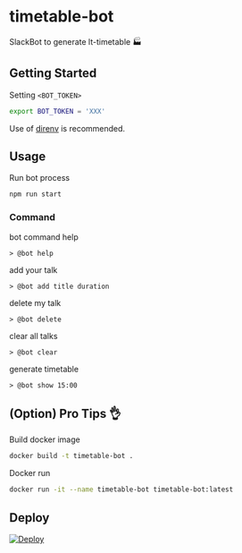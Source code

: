 # timetable-bot

SlackBot to generate lt-timetable 🏭

## Getting Started

Setting `<BOT_TOKEN>`

```sh
export BOT_TOKEN = 'XXX'
```

Use of [direnv](https://github.com/direnv/direnv) is recommended.

## Usage
Run bot process

```sh
npm run start
```

### Command

bot command help
```
> @bot help
```

add your talk
```
> @bot add title duration
```

delete my talk
```
> @bot delete
```

clear all talks
```
> @bot clear
```

generate timetable
```
> @bot show 15:00
```

## (Option) Pro Tips 👌

Build docker image

```sh
docker build -t timetable-bot .
```

Docker run

```sh
docker run -it --name timetable-bot timetable-bot:latest
```

## Deploy

[![Deploy](https://www.herokucdn.com/deploy/button.svg)](https://heroku.com/deploy)
